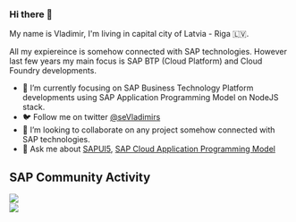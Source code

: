 ### Hi there 👋

My name is Vladimir, I'm living in capital city of Latvia - Riga 🇱🇻.

All my expiereince is somehow connected with SAP technologies. However last few years my main focus is SAP BTP (Cloud Platform) and Cloud Foundry developments.

- 🥇 I’m currently focusing on SAP Business Technology Platform developments using SAP Application Programming Model on NodeJS stack. 
- 🐦 Follow me on twitter [@seVladimirs](https://twitter.com/seVladimirs)
- 👯 I’m looking to collaborate on any project somehow connected with SAP technologies.
- 💬 Ask me about [SAPUI5](https://ui5.sap.com/), [SAP Cloud Application Programming Model](https://cap.cloud.sap)


## SAP Community Activity
<p align = "left">
<a href="https://people.sap.com/vladimirs.semikins#overview">
  <img align="left" src="https://devrel-tools-prod-scn-badges-srv.cfapps.eu10.hana.ondemand.com/activity/vladimirs.semikins" />
</a>
</br>
<a href="https://vladimirs.semikins#overview">
  <img align="left" src="https://devrel-tools-prod-scn-badges-srv.cfapps.eu10.hana.ondemand.com/showcaseBadges/vladimirs.semikins" />
</a>
</p>
